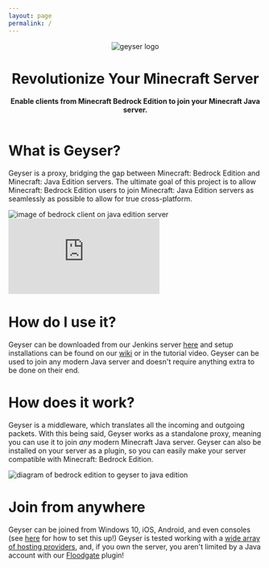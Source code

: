 ```yaml
---
layout: page
permalink: /
---
```


<html lang="en">
    <body>
        <header>
            <div id="header" class="section1 sections">
                <div class="container h-100">
                    <div class="row h-100 align-items-center">
                        <div class="col-12 text-center">
                            <img class="logoimg" src="https://geysermc.org/img/geyser.png" alt="geyser logo"/>
                            <h1 class="text-center">Revolutionize Your Minecraft Server</h1>
                            <h4 class="text-center">Enable clients from Minecraft Bedrock Edition to join your Minecraft Java server.</h4>
                        </div>
                    </div>
                </div>
            </div>
        </header>
        <div id="whatisgeyser" class="section2 sections">
            <div class="container">
                <div class="row">
                    <div class="col">
                        <h1>What is Geyser?</h1>
                        <p>Geyser is a proxy, bridging the gap between Minecraft: Bedrock Edition and Minecraft: Java Edition servers. The ultimate goal of this project is to allow Minecraft: Bedrock Edition users to join Minecraft: Java Edition servers as seamlessly as possible to allow for true cross-platform.</p>
                    </div>
                    <div class="col">
                        <div><img src="https://geysermc.org/img/crossplat0.png" alt="image of bedrock client on java edition server"/></div>
                    </div>
                </div>
            </div>
        </div>
        <div id="howto" class="section3 sections">
            <div class="container">
                <div class="row">
                    <div class="col">
                        <iframe src="https://www.youtube.com/embed/U7dZZ8w7Gi4" frameborder="0" allow="accelerometer; autoplay; encrypted-media; gyroscope; picture-in-picture" allowfullscreen></iframe>
                    </div>
                    <div class="col">
                        <h1>How do I use it?</h1>
                        <p>Geyser can be downloaded from our Jenkins server <a href="http://ci.geysermc.org">here</a> and setup installations can be found on our <a href="/geyser/setup/">wiki</a> or in the tutorial video. Geyser can be used to join any modern Java server and doesn't require anything extra to be done on their end.</p>
                    </div>
                </div>
            </div>
        </div>
        <div id="howitworks" class="section4 sections">
            <div class="container">
                <div class="row">
                    <div class="col">
                        <h1>How does it work?</h1>
                        <p>Geyser is a middleware, which translates all the incoming and outgoing packets. With this being said, Geyser works as a standalone proxy, meaning you can use it to join <i>any</i> modern Minecraft Java server. Geyser can also be installed on your server as a plugin, so you can easily make your server compatible with Minecraft: Bedrock Edition.</p>
                    </div>
                    <div class="col">
                        <div><img src="https://geysermc.org/img/crossplat1.png" alt="diagram of bedrock edition to geyser to java edition"/></div>
                    </div>
                </div>
            </div>
        </div>
        <div id="floodgate" class="section5 sections">
            <div class="container">
                <div class="row">
                    <div class="col">
                        <h1>Join from anywhere</h1>
                        <p>Geyser can be joined from Windows 10, iOS, Android, and even consoles
                            (see <a href="/geyser/using-geyser-with-consoles/">here</a>
                            for how to set this up!) Geyser is tested working with a
                            <a href="/geyser/supported-hosting-providers/">wide array of hosting providers</a>,
                        and, if you own the server, you aren't limited by a Java account with our <a href="/floodgate/">Floodgate</a>
                        plugin!</p>
                    </div>
                </div>
            </div>
        </div>
    </body>
</html>